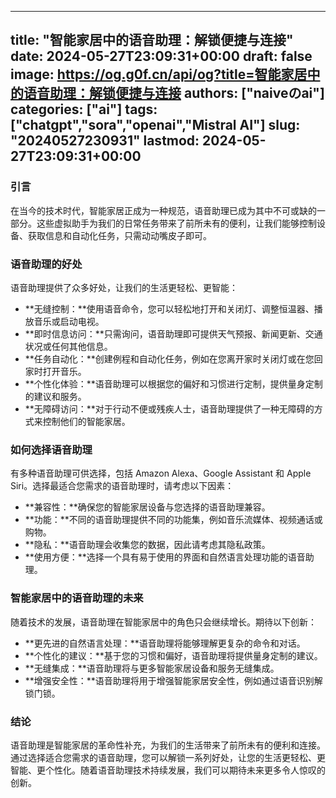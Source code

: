 
---
title: "智能家居中的语音助理：解锁便捷与连接"
date: 2024-05-27T23:09:31+00:00
draft: false
image: https://og.g0f.cn/api/og?title=智能家居中的语音助理：解锁便捷与连接
authors: ["naiveのai"]
categories: ["ai"]
tags: ["chatgpt","sora","openai","Mistral AI"]
slug: "20240527230931"
lastmod: 2024-05-27T23:09:31+00:00
---
### 引言

在当今的技术时代，智能家居正成为一种规范，语音助理已成为其中不可或缺的一部分。这些虚拟助手为我们的日常任务带来了前所未有的便利，让我们能够控制设备、获取信息和自动化任务，只需动动嘴皮子即可。

### 语音助理的好处

语音助理提供了众多好处，让我们的生活更轻松、更智能：

* **无缝控制：**使用语音命令，您可以轻松地打开和关闭灯、调整恒温器、播放音乐或启动电视。
* **即时信息访问：**只需询问，语音助理即可提供天气预报、新闻更新、交通状况或任何其他信息。
* **任务自动化：**创建例程和自动化任务，例如在您离开家时关闭灯或在您回家时打开音乐。
* **个性化体验：**语音助理可以根据您的偏好和习惯进行定制，提供量身定制的建议和服务。
* **无障碍访问：**对于行动不便或残疾人士，语音助理提供了一种无障碍的方式来控制他们的智能家居。

### 如何选择语音助理

有多种语音助理可供选择，包括 Amazon Alexa、Google Assistant 和 Apple Siri。选择最适合您需求的语音助理时，请考虑以下因素：

* **兼容性：**确保您的智能家居设备与您选择的语音助理兼容。
* **功能：**不同的语音助理提供不同的功能集，例如音乐流媒体、视频通话或购物。
* **隐私：**语音助理会收集您的数据，因此请考虑其隐私政策。
* **使用方便：**选择一个具有易于使用的界面和自然语言处理功能的语音助理。

### 智能家居中的语音助理的未来

随着技术的发展，语音助理在智能家居中的角色只会继续增长。期待以下创新：

* **更先进的自然语言处理：**语音助理将能够理解更复杂的命令和对话。
* **个性化的建议：**基于您的习惯和偏好，语音助理将提供量身定制的建议。
* **无缝集成：**语音助理将与更多智能家居设备和服务无缝集成。
* **增强安全性：**语音助理将用于增强智能家居安全性，例如通过语音识别解锁门锁。

### 结论

语音助理是智能家居的革命性补充，为我们的生活带来了前所未有的便利和连接。通过选择适合您需求的语音助理，您可以解锁一系列好处，让您的生活更轻松、更智能、更个性化。随着语音助理技术持续发展，我们可以期待未来更多令人惊叹的创新。